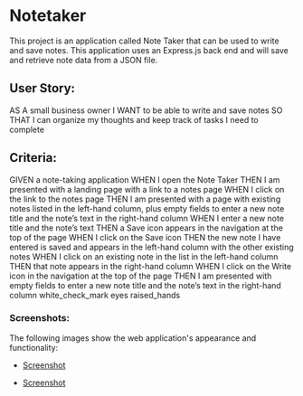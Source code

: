 # Notetaker

This project is an application called Note Taker that can be used to write and save notes. This application uses an Express.js back end and will save and retrieve note data from a JSON file.

## User Story:

AS A small business owner
I WANT to be able to write and save notes
SO THAT I can organize my thoughts and keep track of tasks I need to complete

## Criteria:

GIVEN a note-taking application
WHEN I open the Note Taker
THEN I am presented with a landing page with a link to a notes page
WHEN I click on the link to the notes page
THEN I am presented with a page with existing notes listed in the left-hand column, plus empty fields to enter a new note title and the note’s text in the right-hand column
WHEN I enter a new note title and the note’s text
THEN a Save icon appears in the navigation at the top of the page
WHEN I click on the Save icon
THEN the new note I have entered is saved and appears in the left-hand column with the other existing notes
WHEN I click on an existing note in the list in the left-hand column
THEN that note appears in the right-hand column
WHEN I click on the Write icon in the navigation at the top of the page
THEN I am presented with empty fields to enter a new note title and the note’s text in the right-hand column
white_check_mark
eyes
raised_hands

### Screenshots:
The following images show the web application's appearance and functionality:
* [Screenshot](img/Screen%20Shot%202023-03-14%20at%201.26.03%20PM.png)
  
* [Screenshot](img/Screen%20Shot%202023-03-14%20at%201.22.47%20PM.png)








